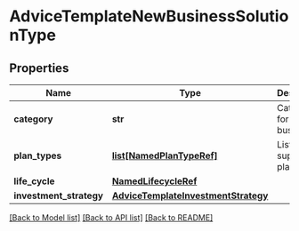 # AdviceTemplateNewBusinessSolutionType

## Properties
Name | Type | Description | Notes
------------ | ------------- | ------------- | -------------
**category** | **str** | Category for new business. | [optional] 
**plan_types** | [**list[NamedPlanTypeRef]**](NamedPlanTypeRef.md) | List of supported plan types. | [optional] 
**life_cycle** | [**NamedLifecycleRef**](NamedLifecycleRef.md) |  | [optional] 
**investment_strategy** | [**AdviceTemplateInvestmentStrategy**](AdviceTemplateInvestmentStrategy.md) |  | [optional] 

[[Back to Model list]](../README.md#documentation-for-models) [[Back to API list]](../README.md#documentation-for-api-endpoints) [[Back to README]](../README.md)

